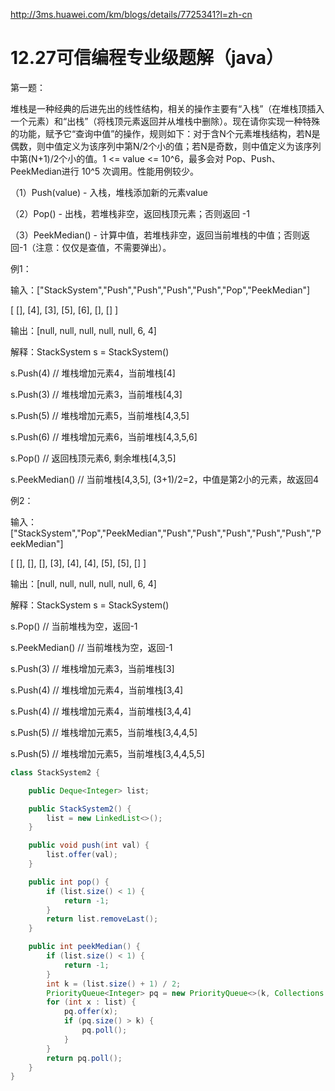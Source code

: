 http://3ms.huawei.com/km/blogs/details/7725341?l=zh-cn

# 12.27可信编程专业级题解（java）

第一题：

堆栈是一种经典的后进先出的线性结构，相关的操作主要有“入栈”（在堆栈顶插入一个元素）和“出栈”（将栈顶元素返回并从堆栈中删除）。现在请你实现一种特殊的功能，赋予它“查询中值”的操作，规则如下：对于含N个元素堆栈结构，若N是偶数，则中值定义为该序列中第N/2个小的值；若N是奇数，则中值定义为该序列中第(N+1)/2个小的值。1 <= value <= 10^6，最多会对 Pop、Push、PeekMedian进行 10^5 次调用。性能用例较少。



（1）Push(value) - 入栈，堆栈添加新的元素value

（2）Pop() - 出栈，若堆栈非空，返回栈顶元素；否则返回 -1

（3）PeekMedian() - 计算中值，若堆栈非空，返回当前堆栈的中值；否则返回-1（注意：仅仅是查值，不需要弹出）。



例1：

输入：["StackSystem","Push","Push","Push","Push","Pop","PeekMedian"]

[ [], [4], [3], [5], [6], [], [] ]

输出：[null, null, null, null, null, 6, 4]

解释：StackSystem s = StackSystem()

s.Push(4)       // 堆栈增加元素4，当前堆栈[4]

s.Push(3)       // 堆栈增加元素3，当前堆栈[4,3]

s.Push(5)       // 堆栈增加元素5，当前堆栈[4,3,5]

s.Push(6)       // 堆栈增加元素6，当前堆栈[4,3,5,6]

s.Pop()          // 返回栈顶元素6, 剩余堆栈[4,3,5]

s.PeekMedian() // 当前堆栈[4,3,5], (3+1)/2=2，中值是第2小的元素，故返回4



例2：

输入：["StackSystem","Pop","PeekMedian","Push","Push","Push","Push","Push","PeekMedian"]

[ [], [], [], [3], [4], [4], [5], [5], [] ]

输出：[null, null, null, null, null, 6, 4]

解释：StackSystem s = StackSystem()

s.Pop()          // 当前堆栈为空，返回-1

s.PeekMedian() // 当前堆栈为空，返回-1

s.Push(3)       // 堆栈增加元素3，当前堆栈[3]

s.Push(4)       // 堆栈增加元素4，当前堆栈[3,4]

s.Push(4)       // 堆栈增加元素4，当前堆栈[3,4,4]

s.Push(5)       // 堆栈增加元素5，当前堆栈[3,4,4,5]

s.Push(5)       // 堆栈增加元素5，当前堆栈[3,4,4,5,5]

```java
class StackSystem2 {

    public Deque<Integer> list;

    public StackSystem2() {
        list = new LinkedList<>();
    }

    public void push(int val) {
        list.offer(val);
    }

    public int pop() {
        if (list.size() < 1) {
            return -1;
        }
        return list.removeLast();
    }

    public int peekMedian() {
        if (list.size() < 1) {
            return -1;
        }
        int k = (list.size() + 1) / 2;
        PriorityQueue<Integer> pq = new PriorityQueue<>(k, Collections.reverseOrder());
        for (int x : list) {
            pq.offer(x);
            if (pq.size() > k) {
                pq.poll();
            }
        }
        return pq.poll();
    }
}
```